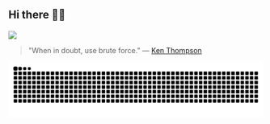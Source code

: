 ## Hi there 🤘🏼

<a href="https://github.com/g8rdier">
  <img align="center" height="170px" src="https://github-readme-stats.vercel.app/api?username=g8rdier&show_icons=true&theme=dark" />
</a>

> "When in doubt, use brute force." — [Ken Thompson](https://en.wikipedia.org/wiki/Ken_Thompson)

![github contribution grid snake animation](https://raw.githubusercontent.com/yxxhero/yxxhero/output/github-contribution-grid-snake.svg)
